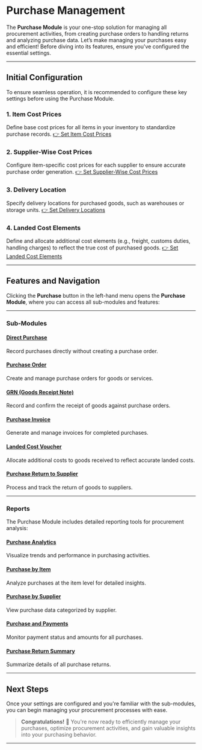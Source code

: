 # Purchase Management

The **Purchase Module** is your one-stop solution for managing all procurement activities, from creating purchase orders to handling returns and analyzing purchase data. Let’s make managing your purchases easy and efficient! Before diving into its features, ensure you've configured the essential settings.

---

## Initial Configuration

To ensure seamless operation, it is recommended to configure these key settings before using the Purchase Module.

### **1. Item Cost Prices**
Define base cost prices for all items in your inventory to standardize purchase records.
[👉 Set Item Cost Prices](https://yourwebsite.com/set-item-cost-prices)

### **2. Supplier-Wise Cost Prices**
Configure item-specific cost prices for each supplier to ensure accurate purchase order generation.
[👉 Set Supplier-Wise Cost Prices](https://yourwebsite.com/set-supplier-wise-cost-prices)

### **3. Delivery Location**
Specify delivery locations for purchased goods, such as warehouses or storage units.
[👉 Set Delivery Locations](https://yourwebsite.com/set-delivery-locations)

### **4. Landed Cost Elements**
Define and allocate additional cost elements (e.g., freight, customs duties, handling charges) to reflect the true cost of purchased goods.
[👉 Set Landed Cost Elements](https://yourwebsite.com/set-landed-cost-elements)

---

## Features and Navigation

Clicking the **Purchase** button in the left-hand menu opens the **Purchase Module**, where you can access all sub-modules and features:

---

### **Sub-Modules**

#### [Direct Purchase](<direct%20purchase.md>)
Record purchases directly without creating a purchase order.

#### [Purchase Order](<purchase_order.md>)
Create and manage purchase orders for goods or services.

#### [GRN (Goods Receipt Note)](<grn.md>)
Record and confirm the receipt of goods against purchase orders.

#### [Purchase Invoice](<purchase_invoice.md>)
Generate and manage invoices for completed purchases.

#### [Landed Cost Voucher](<landed_cost_voucher.md>)
Allocate additional costs to goods received to reflect accurate landed costs.

#### [Purchase Return to Supplier](<purchase_return_to_supplier.md>)
Process and track the return of goods to suppliers.

---

### **Reports**

The Purchase Module includes detailed reporting tools for procurement analysis:

#### [Purchase Analytics](<purchase_analytics.md>)
Visualize trends and performance in purchasing activities.

#### [Purchase by Item](<purchase_by_item.md>)
Analyze purchases at the item level for detailed insights.

#### [Purchase by Supplier](<purchase_by_supplier.md>)
View purchase data categorized by supplier.

#### [Purchase and Payments](<purchase_and_payments.md>)
Monitor payment status and amounts for all purchases.

#### [Purchase Return Summary](<purchase_return_summary.md>)
Summarize details of all purchase returns.

---

## Next Steps

Once your settings are configured and you're familiar with the sub-modules, you can begin managing your procurement processes with ease.

> **Congratulations!** 🎉 You're now ready to efficiently manage your purchases, optimize procurement activities, and gain valuable insights into your purchasing behavior.

---